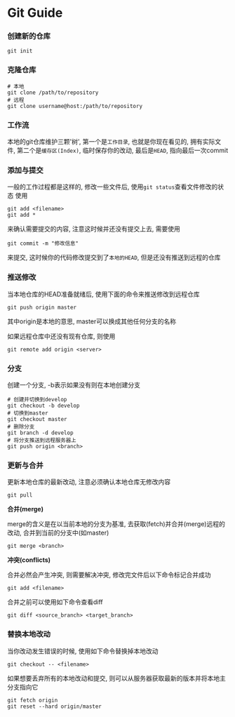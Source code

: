 # Git Guide



### 创建新的仓库

	git init

### 克隆仓库

	# 本地
	git clone /path/to/repository
	# 远程
	git clone username@host:/path/to/repository

### 工作流

本地的git仓库维护三颗'树', 第一个是`工作目录`, 也就是你现在看见的, 拥有实际文件, 第二个是`缓存区(Index)`, 临时保存你的改动, 最后是`HEAD`, 指向最后一次commit

### 添加与提交

一般的工作过程都是这样的, 修改一些文件后, 使用`git status`查看文件修改的状态
使用

	git add <filename>
	git add *
	
来确认需要提交的内容, 注意这时候并还没有提交上去, 需要使用

	git commit -m "修改信息"
	
来提交, 这时候你的代码修改提交到了`本地的HEAD`, 但是还没有推送到远程的仓库

### 推送修改

当本地仓库的HEAD准备就绪后, 使用下面的命令来推送修改到远程仓库

	git push origin master

其中origin是本地的意思, master可以换成其他任何分支的名称

如果远程仓库中还没有现有仓库, 则使用

	git remote add origin <server>
	
### 分支

创建一个分支, -b表示如果没有则在本地创建分支
	
	# 创建并切换到develop
	git checkout -b develop
	# 切换到master
	git checkout master
	# 删除分支
	git branch -d develop
	# 将分支推送到远程服务器上
	git push origin <branch>
	
### 更新与合并

更新本地仓库的最新改动, 注意必须确认本地仓库无修改内容

	git pull

**合并(merge)**

merge的含义是在以当前本地的分支为基准, 去获取(fetch)并合并(merge)远程的改动, 合并到当前的分支中(如master)

	git merge <branch>

**冲突(conflicts)**

合并必然会产生冲突, 则需要解决冲突, 修改完文件后以下命令标记合并成功

	git add <filename>

合并之前可以使用如下命令查看diff

	git diff <source_branch> <target_branch>
	
### 替换本地改动

当你改动发生错误的时候, 使用如下命令替换掉本地改动

	git checkout -- <filename>

如果想要丢弃所有的本地改动和提交, 则可以从服务器获取最新的版本并将本地主分支指向它

	git fetch origin
	git reset --hard origin/master
